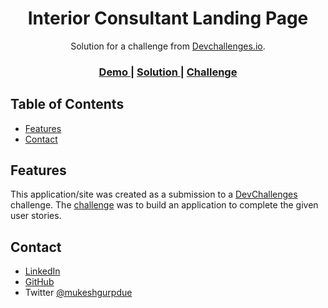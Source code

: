 <h1 align="center">Interior Consultant Landing Page</h1>

<div align="center">
   Solution for a challenge from  <a href="http://devchallenges.io" target="_blank">Devchallenges.io</a>.
</div>

<div align="center">
  <h3>
    <a href="https://mukeshgurpude.github.io/Responsive-DevChallenges/interior-consultant/">
      Demo
    </a>
    <span> | </span>
    <a href="https://github.com/mukeshgurpude./Responsive-DevChallenges/interior-consultant/">
      Solution
    </a>
    <span> | </span>
    <a href="https://devchallenges.io/challenges/Jymh2b2FyebRTUljkNcb">
      Challenge
    </a>
  </h3>
</div>

<!-- TABLE OF CONTENTS -->

## Table of Contents

- [Features](#features)
- [Contact](#contact)

## Features

This application/site was created as a submission to a [DevChallenges](https://devchallenges.io/challenges) challenge. The [challenge](https://devchallenges.io/challenges/Jymh2b2FyebRTUljkNcb) was to build an application to complete the given user stories.

## Contact

- [LinkedIn](https://linkedin.com/in/mukeshgurpude)
- [GitHub](https://github.com/mukeshgurpude)
- Twitter [@mukeshgurpdue](https://twitter.com/mukeshgurpude)
